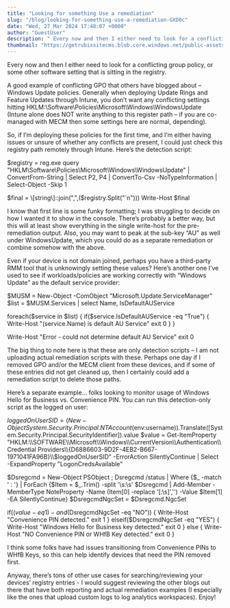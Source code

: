 ```yaml
---
title: "Looking for something Use a remediation"
slug: "/blog/looking-for-something-use-a-remediation-GXD0c"
date: "Wed, 27 Mar 2024 17:48:07 +0000"
author: "GuestUser"
description: " Every now and then I either need to look for a conflicting group policy, or some other software setting that is sitting in the registry.A good example of conflicting GPO that others have blogged about – Windows Update policies. Generally when deploying Update Rings and Feature Updates through"
thumbnail: "https://getrubixsitecms.blob.core.windows.net/public-assets/content/v1/logo512.png"
---
```


Every now and then I either need to look for a conflicting group policy, or some other software setting that is sitting in the registry.

A good example of conflicting GPO that others have blogged about – Windows Update policies. Generally when deploying Update Rings and Feature Updates through Intune, you don’t want any conflicting settings hitting HKLM:\\Software\\Policies\\Microsoft\\Windows\\WindowsUpdate (Intune alone does NOT write anything to this register path – if you are co-managed with MECM then some settings here are normal, depending).

So, if I’m deploying these policies for the first time, and I’m either having issues or unsure of whether any conflicts are present, I could just check this registry path remotely through Intune. Here’s the detection script:

$registry = reg.exe query "HKLM\\Software\\Policies\\Microsoft\\Windows\\WindowsUpdate" | ConvertFrom-String | Select P2, P4 | ConvertTo-Csv -NoTypeInformation | Select-Object -Skip 1

$final = \[string\]::join(",",($registry.Split("\`n")))
Write-Host $final 

I know that first line is some funky formatting; I was struggling to decide on how I wanted it to show in the console. There’s probably a better way, but this will at least show everything in the single write-host for the pre-remediation output. Also, you may want to peak at the sub-key “AU” as well under WindowsUpdate, which you could do as a separate remediation or combine somehow with the above.

Even if your device is not domain joined, perhaps you have a third-party RMM tool that is unknowingly setting these values? Here’s another one I’ve used to see if workloads/policies are working correctly with “Windows Update” as the default service provider:

$MUSM = New-Object -ComObject "Microsoft.Update.ServiceManager"
$list = $MUSM.Services | select Name, IsDefaultAUService

foreach($service in $list)
{
    if($service.IsDefaultAUService -eq "True")
    {
        Write-Host "$($service.Name) is default AU Service"
        exit 0
    }
}

Write-Host "Error - could not determine default AU Service"
exit 0 

The big thing to note here is that these are only detection scripts – I am not uploading actual remediation scripts with these. Perhaps one day if I removed GPO and/or the MECM client from these devices, and if some of these entries did not get cleaned up, then I certainly could add a remediation script to delete those paths.

Here’s a separate example… folks looking to monitor usage of Windows Hello for Business vs. Convenience PIN. You can run this detection-only script as the logged on user:

$loggedOnUserSID = (New-Object System.Security.Principal.NTAccount($env:username)).Translate(\[System.Security.Principal.SecurityIdentifier\]).value
$value = Get-ItemProperty "HKLM:\\SOFTWARE\\Microsoft\\Windows\\CurrentVersion\\Authentication\\Credential Providers\\{D6886603-9D2F-4EB2-B667-1971041FA96B}\\$loggedOnUserSID" -ErrorAction SilentlyContinue | Select -ExpandProperty "LogonCredsAvailable"
 
$Dsregcmd = New-Object PSObject ; Dsregcmd /status | Where {$\_ -match ' : '} | ForEach {$Item = $\_.Trim() -split '\\s:\\s'
$Dsregcmd | Add-Member -MemberType NoteProperty -Name $($Item\[0\] -replace '\[:\\s\]','') -Value $Item\[1\] -EA SilentlyContinue}
$DsregcmdNgcSet = $Dsregcmd.NgcSet
 
if(($value -eq 1) -and ($DsregcmdNgcSet -eq "NO"))
{
    Write-Host "Convenience PIN detected."
    exit 1
}
elseif($DsregcmdNgcSet -eq "YES")
{
    Write-Host "Windows Hello for Business key detected."
    exit 0
}
else
{
    Write-Host "NO Convenience PIN or WHfB Key detected."
    exit 0
}

I think some folks have had issues transitioning from Convenience PINs to WHfB Keys, so this can help identify devices that need the PIN removed first.

Anyway, there’s tons of other use cases for searching/reviewing your devices’ registry entries - I would suggest reviewing the other blogs out there that have both reporting and actual remediation examples (I especially like the ones that upload custom logs to log analytics workspaces). Enjoy!
